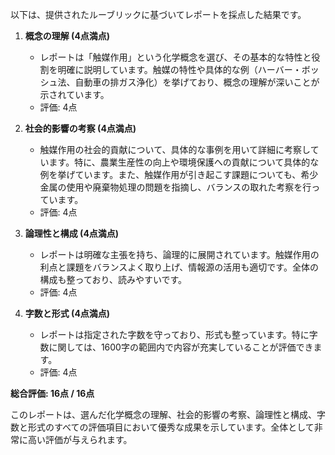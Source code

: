 以下は、提供されたルーブリックに基づいてレポートを採点した結果です。

1. **概念の理解 (4点満点)**
   - レポートは「触媒作用」という化学概念を選び、その基本的な特性と役割を明確に説明しています。触媒の特性や具体的な例（ハーバー・ボッシュ法、自動車の排ガス浄化）を挙げており、概念の理解が深いことが示されています。
   - 評価: 4点

2. **社会的影響の考察 (4点満点)**
   - 触媒作用の社会的貢献について、具体的な事例を用いて詳細に考察しています。特に、農業生産性の向上や環境保護への貢献について具体的な例を挙げています。また、触媒作用が引き起こす課題についても、希少金属の使用や廃棄物処理の問題を指摘し、バランスの取れた考察を行っています。
   - 評価: 4点

3. **論理性と構成 (4点満点)**
   - レポートは明確な主張を持ち、論理的に展開されています。触媒作用の利点と課題をバランスよく取り上げ、情報源の活用も適切です。全体の構成も整っており、読みやすいです。
   - 評価: 4点

4. **字数と形式 (4点満点)**
   - レポートは指定された字数を守っており、形式も整っています。特に字数に関しては、1600字の範囲内で内容が充実していることが評価できます。
   - 評価: 4点

**総合評価: 16点 / 16点**

このレポートは、選んだ化学概念の理解、社会的影響の考察、論理性と構成、字数と形式のすべての評価項目において優秀な成果を示しています。全体として非常に高い評価が与えられます。